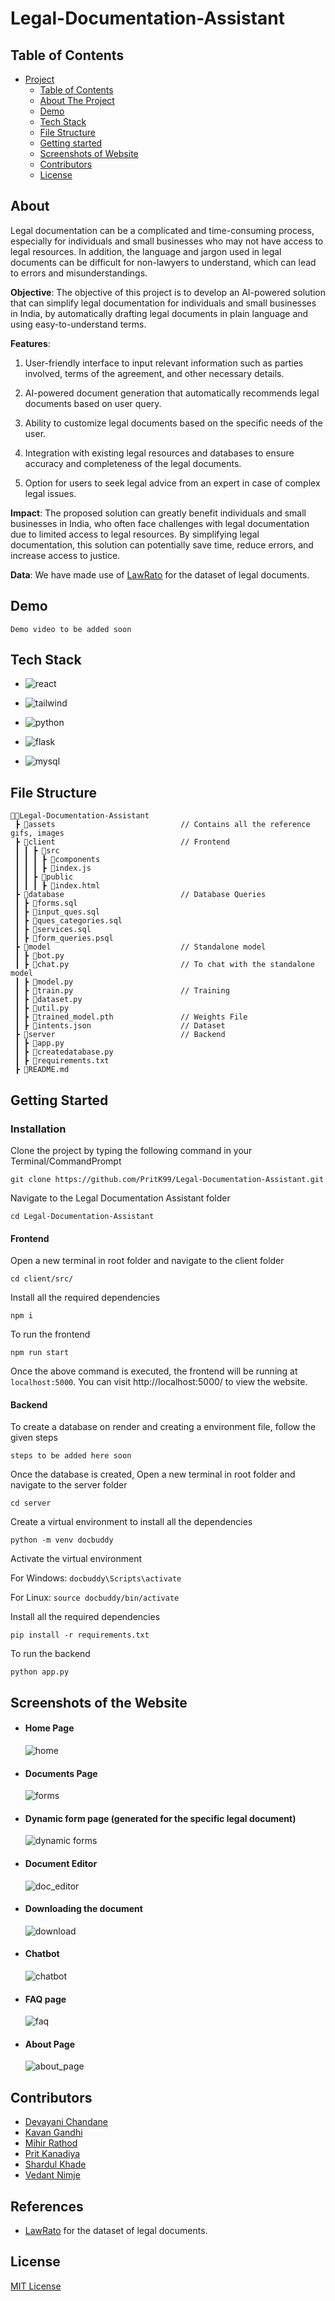 # Legal-Documentation-Assistant

## Table of Contents

- [Project](#legal-documentation-assistant)
  - [Table of Contents](#table-of-contents)
  - [About The Project](#about-the-project)
  - [Demo](#demo)
  - [Tech Stack](#tech-stack)
  - [File Structure](#file-structure)
  - [Getting started](#Getting-Started)
  - [Screenshots of Website](#screenshots-of-website)
  - [Contributors](#contributors)
  - [License](#license)

## About

Legal documentation can be a complicated and time-consuming process, especially for individuals and small businesses who may not have access to legal resources. In addition, the language and jargon used in legal documents can be difficult for non-lawyers to understand, which can lead to errors and misunderstandings. 

**Objective**: The objective of this project is to develop an AI-powered solution that can simplify legal documentation for individuals and small businesses in India, by automatically drafting legal documents in plain language and using easy-to-understand terms. 

**Features**: 

1. User-friendly interface to input relevant information such as parties involved, terms of the agreement, and other necessary details. 

2. AI-powered document generation that automatically recommends legal documents based on user query. 

3. Ability to customize legal documents based on the specific needs of the user. 

4. Integration with existing legal resources and databases to ensure accuracy and completeness of the legal documents. 

5. Option for users to seek legal advice from an expert in case of complex legal issues. 

**Impact**: The proposed solution can greatly benefit individuals and small businesses in India, who often face challenges with legal documentation due to limited access to legal resources. By simplifying legal documentation, this solution can potentially save time, reduce errors, and increase access to justice. 

**Data**: We have made use of [LawRato](https://lawrato.com/legal-documents) for the dataset of legal documents.

## Demo

```
Demo video to be added soon
```

## Tech Stack

- ![react](https://img.shields.io/badge/React-20232A?style=for-the-badge&logo=react&logoColor=61DAFB)

- ![tailwind](https://img.shields.io/badge/Tailwind_CSS-38B2AC?style=for-the-badge&logo=tailwind-css&logoColor=white)

- ![python](https://img.shields.io/badge/Python-FFD43B?style=for-the-badge&logo=python&logoColor=blue)

- ![flask](https://img.shields.io/badge/flask-%23000.svg?style=for-the-badge&logo=flask&logoColor=white)

- ![mysql](https://img.shields.io/badge/MySQL-005C84?style=for-the-badge&logo=mysql&logoColor=white)

## File Structure
```
👨‍💻Legal-Documentation-Assistant
 ┣ 📂assets                            // Contains all the reference gifs, images
 ┣ 📂client                            // Frontend        
 ┃ ┃ ┣ 📂src                                      
 ┃ ┃ ┃ ┣ 📂components  
 ┃ ┃ ┃ ┣ 📄index.js
 ┃ ┃ ┣ 📂public 
 ┃ ┃ ┃ ┣ 📄index.html
 ┣ 📂database                          // Database Queries
 ┃ ┣ 📄forms.sql    
 ┃ ┣ 📄input_ques.sql
 ┃ ┣ 📄ques_categories.sql               
 ┃ ┣ 📄services.sql
 ┃ ┣ 📄form_queries.psql
 ┣ 📂model                             // Standalone model         
 ┃ ┣ 📄bot.py    
 ┃ ┣ 📄chat.py                         // To chat with the standalone model
 ┃ ┣ 📄model.py                
 ┃ ┣ 📄train.py                        // Training
 ┃ ┣ 📄dataset.py 
 ┃ ┣ 📄util.py   
 ┃ ┣ 📄trained_model.pth               // Weights File
 ┃ ┣ 📄intents.json                    // Dataset 
 ┣ 📂server                            // Backend 
 ┃ ┣ 📄app.py 
 ┃ ┣ 📄createdatabase.py  
 ┃ ┣ 📄requirements.txt      
 ┣ 📄README.md
``` 

## Getting Started

### Installation

Clone the project by typing the following command in your Terminal/CommandPrompt

```
git clone https://github.com/PritK99/Legal-Documentation-Assistant.git
```
Navigate to the Legal Documentation Assistant folder

```
cd Legal-Documentation-Assistant
```

#### Frontend

Open a new terminal in root folder and navigate to the client folder

```
cd client/src/
```

Install all the required dependencies

```
npm i
```

To run the frontend

```
npm run start
```

Once the above command is executed, the frontend will be running at ```localhost:5000```. You can visit http://localhost:5000/ to view the website.

#### Backend

To create a database on render and creating a environment file, follow the given steps

```
steps to be added here soon
```

Once the database is created, Open a new terminal in root folder and navigate to the server folder 

```
cd server
```

Create a virtual environment to install all the dependencies

```
python -m venv docbuddy
```

Activate the virtual environment

For Windows: ```docbuddy\Scripts\activate```

For Linux: ```source docbuddy/bin/activate```

Install all the required dependencies

```
pip install -r requirements.txt
```

To run the backend

```
python app.py
```

## Screenshots of the Website

- #### Home Page

    ![home](./assets/image.png)

- #### Documents Page

    ![forms](./assets/image-1.png)

- #### Dynamic form page (generated for the specific legal document)

    ![dynamic forms](./assets/image-2.png)

- #### Document Editor 

    ![doc_editor](./assets/image-4.png)

- #### Downloading the document

    ![download](./assets/image-3.png)

- #### Chatbot 

    ![chatbot](./assets/image-6.png)

- #### FAQ page

    ![faq](./assets/image-7.png)

- #### About Page

    ![about_page](./assets/image-5.png)

## Contributors
- [Devayani Chandane](https://github.com/devayani03)
- [Kavan Gandhi](https://github.com/KGan31)
- [Mihir Rathod](https://github.com/m-g-rathod)
- [Prit Kanadiya](https://github.com/PritK99)
- [Shardul Khade](https://github.com/shark-21)
- [Vedant Nimje](https://github.com/vrnimje)

## References
- [LawRato](https://lawrato.com/legal-documents) for the dataset of legal documents.

## License
[MIT License](https://opensource.org/licenses/MIT)
